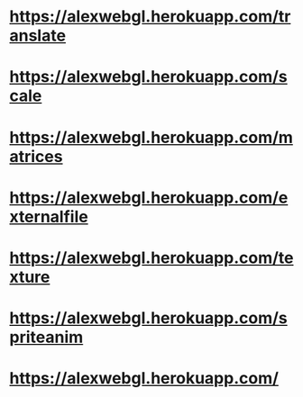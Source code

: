 # https://alexwebgl.herokuapp.com/translate
# https://alexwebgl.herokuapp.com/scale
# https://alexwebgl.herokuapp.com/matrices
# https://alexwebgl.herokuapp.com/externalfile
# https://alexwebgl.herokuapp.com/texture
# https://alexwebgl.herokuapp.com/spriteanim
# https://alexwebgl.herokuapp.com/
